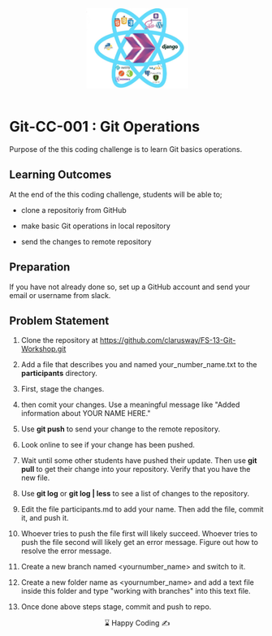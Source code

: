 <center><img src="./logo.jpg"  alt="alt text" width="200"/></center>

<br>


# Git-CC-001 : Git Operations

Purpose of the this coding challenge is to learn Git basics operations.

## Learning Outcomes

At the end of the this coding challenge, students will be able to;

- clone a repositoriy from GitHub

- make basic Git operations in local repository

- send the changes to remote repository

## Preparation

If you have not already done so, set up a GitHub account and send your email or username from slack.

## Problem Statement

1. Clone the repository at https://github.com/clarusway/FS-13-Git-Workshop.git

2. Add a file that describes you and named your_number_name.txt to the **participants** directory.

3. First, stage the changes.

4. then comit your changes. Use a meaningful message like "Added information about YOUR NAME HERE."

5. Use **git push** to send your change to the remote repository.

6. Look online to see if your change has been pushed.

7. Wait until some other students have pushed their update. Then use **git pull** to get their change into your repository. Verify that you have the new file.

8. Use **git log** or **git log | less** to see a list of changes to the repository.

9. Edit the file participants.md to add your name. Then add the file, commit it, and push it.

10. Whoever tries to push the file first will likely succeed. Whoever tries to push the file second will likely get an error message. Figure out how to resolve the error message.

11. Create a new branch named <yournumber_name> and switch to it.

12. Create a new folder name as <yournumber_name> and add a text file inside this folder and type "working with branches" into this text file.

13. Once done above steps stage, commit and push to repo.

<center> &#8987; Happy Coding  &#9997; </center>
